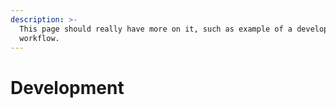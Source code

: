 ```yaml
---
description: >-
  This page should really have more on it, such as example of a development
  workflow.
---
```


# Development

